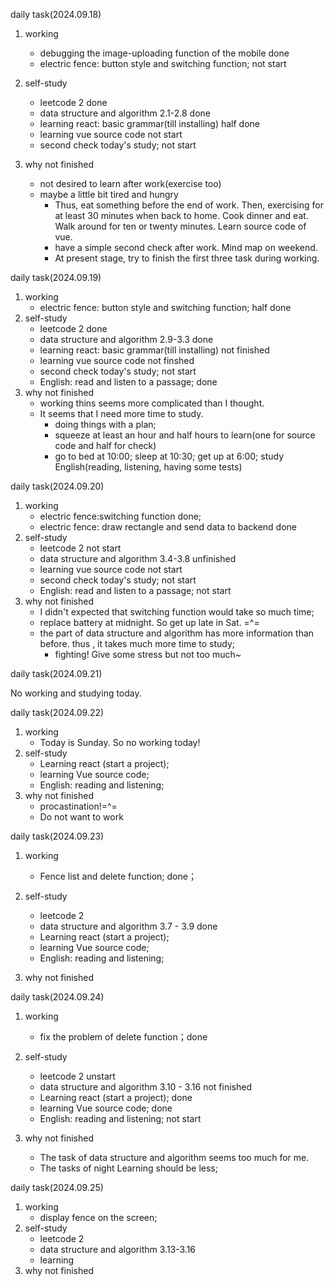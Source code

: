 daily task(2024.09.18)

1. working
   - debugging the image-uploading function of the mobile    done
   - electric fence: button style and switching function;   not start

2. self-study
   - leetcode 2  done
   - data structure and algorithm 2.1-2.8 done
   - learning react: basic grammar(till installing)  half done
   - learning vue source code   not start
   - second check today's study;   not start
3. why not finished
   - not desired to learn after work(exercise too)
   - maybe a little bit tired and hungry
     - Thus, eat something before the end of work. Then, exercising for at least 30 minutes when back to home. Cook dinner and eat. Walk around for ten or twenty minutes. Learn source code of vue.
     - have a simple second check after work. Mind map on weekend.
     - At present stage, try to finish the first three task during working. 



daily task(2024.09.19)

1. working
   - electric fence: button style and switching function; half done
2. self-study
   - leetcode 2   done
   - data structure and algorithm 2.9-3.3    done
   - learning react: basic grammar(till installing)  not finished
   - learning vue source code   not finshed
   - second check today's study;  not start
   - English: read and listen to a passage; done
3. why not finished
   - working thins seems more complicated than I thought.
   - It seems that I need more time to study.
     - doing things with a plan;
     - squeeze at least an hour and half hours to learn(one for source code and half for check)
     - go to bed at 10:00; sleep at 10:30; get up at 6:00; study English(reading, listening, having some tests)



daily task(2024.09.20)

1. working
   - electric fence:switching function done;
   - electric fence: draw rectangle and send data to backend   done
2. self-study
   - leetcode 2   not start
   - data structure and algorithm 3.4-3.8   unfinished
   - learning vue source code    not start
   - second check today's study;  not start
   - English: read and listen to a passage;  not start
3. why not finished
   - I didn't expected that switching function would take so much time;
   - replace battery at midnight. So get up late in Sat. =^=
   - the part of data structure and algorithm has more information than before. thus , it takes much more time to study;
     - fighting! Give some stress but not too much~



daily task(2024.09.21)

No working and studying today.



daily task(2024.09.22)

1. working 
   - Today is Sunday. So no working today!
2. self-study
   - Learning react (start a project);
   - learning Vue source code;
   - English: reading and listening;
3. why not finished
   - procastination!=^=
   - Do not want to work



daily task(2024.09.23)

1. working 

   - Fence list and delete function; done；

2. self-study

   - leetcode 2
   - data structure and algorithm 3.7 - 3.9   done
   - Learning react (start a project); 
   - learning Vue source code;
   - English: reading and listening;

3. why not finished




daily task(2024.09.24)

1. working 

   - fix the problem of delete function；done

2. self-study

   - leetcode 2 unstart
   - data structure and algorithm 3.10 - 3.16   not finished
   - Learning react (start a project);   done
   - learning Vue source code; done
   - English: reading and listening; not start

3. why not finished
   - The task of data structure and algorithm seems too much for me.
   - The tasks of night Learning should be less;




daily task(2024.09.25)

1. working
   - display fence on the screen;
2. self-study
   - leetcode 2
   - data structure and algorithm  3.13-3.16 
   - learning 
3. why not finished

